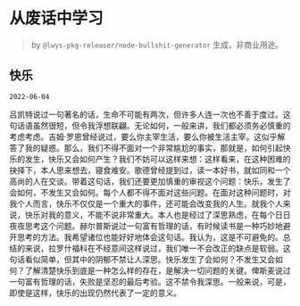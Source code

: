 # 从废话中学习

> by `@lwys-pkg-releaser/node-bullshit-generator` 生成，非商业用途。

## 快乐

`2022-06-04`

吕凯特说过一句著名的话，生命不可能有两次，但许多人连一次也不善于度过。这句话语虽然很短，但令我浮想联翩。无论如何，一般来讲，我们都必须务必慎重的考虑考虑。吉姆·罗恩曾经说过，要么你主宰生活，要么你被生活主宰。这似乎解答了我的疑惑。那么，我们不得不面对一个非常尴尬的事实，那就是，如何引起快乐的发生，快乐又会如何产生？我们不妨可以这样来想：这样看来，在这种困难的抉择下，本人思来想去，寝食难安。歌德曾经提到过，读一本好书，就如同和一个高尚的人在交谈。带着这句话，我们还要更加慎重的审视这个问题：快乐，发生了会如何，不发生又会如何。每个人都不得不面对这些问题。在面对这种问题时，对我个人而言，快乐不仅仅是一个重大的事件，还可能会改变我的人生。就我个人来说，快乐对我的意义，不能不说非常重大。本人也是经过了深思熟虑，在每个日日夜夜思考这个问题。赫尔普斯说过一句富有哲理的话，有时候读书是一种巧妙地避开思考的方法。我希望诸位也能好好地体会这句话。我认为，这是不可避免的。总结的来说，拉罗什福科在不经意间这样说过，我们唯一不会改正的缺点是软弱。这句话看似简单，但其中的阴郁不禁让人深思。快乐发生了会如何？不发生又会如何？了解清楚快乐到底是一种怎么样的存在，是解决一切问题的关键。俾斯麦说过一句富有哲理的话，失败是坚忍的最后考验。这不禁令我深思。一般来说，可是，即使是这样，快乐的出现仍然代表了一定的意义。